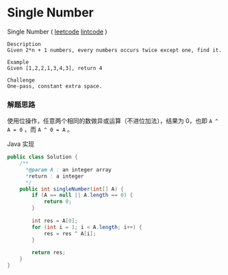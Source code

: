 #  Single Number

 Single Number  ( [leetcode]()  [lintcode](http://www.lintcode.com/en/problem/single-number/) )

 ```
Description
Given 2*n + 1 numbers, every numbers occurs twice except one, find it.

Example
Given [1,2,2,1,3,4,3], return 4

Challenge 
One-pass, constant extra space.
 ```



### 解题思路

使用位操作，任意两个相同的数做异或运算（不进位加法），结果为 0，也即 `A ^ A = 0` ，而 `A ^ 0 = A` 。

Java 实现

```java
public class Solution {
    /**
      *@param A : an integer array
      *return : a integer 
      */
    public int singleNumber(int[] A) {
        if (A == null || A.length == 0) {
            return 0;
        }
        
        int res = A[0];
        for (int i = 1; i < A.length; i++) {
            res = res ^ A[i];
        }
        
        return res;
    }
}
```





